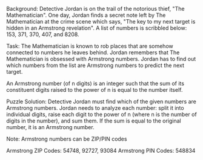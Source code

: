 Background: Detective Jordan is on the trail of the notorious thief, "The Mathematician". One day, Jordan finds a secret note left by The Mathematician at the crime scene which says, "The key to my next target is hidden in an Armstrong revelation". A list of numbers is scribbled below: 153, 371, 370, 407, and 8208.

Task: The Mathematician is known to rob places that are somehow connected to numbers he leaves behind. Jordan remembers that The Mathematician is obsessed with Armstrong numbers. Jordan has to find out which numbers from the list are Armstrong numbers to predict the next target.

An Armstrong number (of n digits) is an integer such that the sum of its constituent digits raised to the power of n is equal to the number itself.

Puzzle Solution:
Detective Jordan must find which of the given numbers are Armstrong numbers. Jordan needs to analyze each number: split it into individual digits, raise each digit to the power of n (where n is the number of digits in the number), and sum them. If the sum is equal to the original number, it is an Armstrong number.

Note: Armstrong numbers can be ZIP/PIN codes

Armstrong ZIP Codes: 54748, 92727, 93084
Armstrong PIN Codes: 548834
